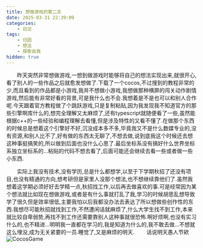 ```yaml
---
title: 想做游戏的第二天
date: 2025-03-31 22:39:09
categories:
    - 日记
tags: 
    - 归因
    - 想法
    - 探索自我
hidden: true
---
```



&emsp;&emsp;昨天突然非常想做游戏,一想到做游戏时能够将自己的想法实现出来,就很开心,看了别人的一些作品之后就愈发想做了.下载了一个cocos,不过搜到的教程非常的少,而且看到的作品都是小游戏,我并不想做小游戏,我想做那种横屏的闯关动作剧情游戏,然后能有非常好看的背景,可是我什么也不会.我想着是不是也可以和别人合作呢.今天跟着官方教程做了个跳跃游戏,只是复制粘贴,因为我发现我不知道官方的那些引擎啊库什么的,想完全理解又太麻烦了,还有typescript就随便看了一些,虽然能根据c++的一些经验和编程理解去看懂,但是涉及特性的又看不懂了.在做那个东西的时候总是想着这个引擎好不好,沉没成本多不多,毕竟我又不是什么数媒专业的,没有资源,和别人比不了,好有做的东西太无聊了,不想去做,说到底我这个时候还去想这种事挺搞笑的,所以做到后面也没什么心思了.最后坐标系没有搞好什么世界坐标系独立坐标系的...粘贴的代码不想去看了,后面可能还会继续去看一些或者做一些小东西.  

&emsp;&emsp;实际上我没有技术,没有学历,总是什么都想学,以至于下学期秋招了还没有项目,也没有精通的方向,想考研但是家里人没那个想法,也不想继续靠他们了.虽然我想着这学期必须好好去学精一点,秋招找工作,以后再去做喜欢的事.可是经常因为某个想法就比如现在想做游戏,或者是有什么事就打乱了我,学习的时候胡思乱想导致学了很久但是效率很低,主要我怕以后我都没办法去表达了所以想做些创作性的东西.我想尽可能秋招就找到工作,不然遭闲话就麻烦了,什么大学生找不到工作,本来就比较自卑弱势,再找不到工作还需要靠别人这种事就很恐怖.啊好烦啊,也没有实习什么的,也不精进...明明我一直都在学习的,我是知道为什么的,我不敢去做...不想就这么埋没,成为无关紧要的一员.睡觉了,又是麻烦的明天.
&emsp;&emsp;话说明天愚人节欸
![CocosGame](../PictureRecord/CocosGame.png)